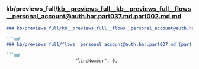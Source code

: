 ### kb/previews_full/kb__previews_full__kb__previews_full__flows__personal_account@auth.har.part037.md.part002.md.md

```md
### kb/previews_full/kb__previews_full__flows__personal_account@auth.har.part037.md.part002.md

```md
### kb/previews_full/flows__personal_account@auth.har.part037.md (part 002)

```md
                          "lineNumber": 0,
            
```

```

```

```
